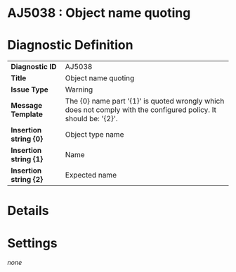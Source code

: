 # AJ5038 : Object name quoting

# Diagnostic Definition

<table>
  <tr>
    <td class="header"><b>Diagnostic ID</b></td>
    <td>AJ5038</td>
  </tr>
  <tr>
    <td class="header"><b>Title</b></td>
    <td>Object name quoting</td>
  </tr>
  <tr>
    <td class="header"><b>Issue Type</b></td>
    <td>Warning</td>
  </tr>
  <tr>
    <td class="header"><b>Message Template</b></td>
    <td>The {0} name part '{1}' is quoted wrongly which does not comply with the configured policy. It should be: '{2}'.</td>
  </tr>
    <tr>
    <td class="header"><b>Insertion string {0}</b></td>
    <td>Object type name</td>
  </tr>
  <tr>
    <td class="header"><b>Insertion string {1}</b></td>
    <td>Name</td>
  </tr>
  <tr>
    <td class="header"><b>Insertion string {2}</b></td>
    <td>Expected name</td>
  </tr>

</table>

# Details



# Settings

*none*

